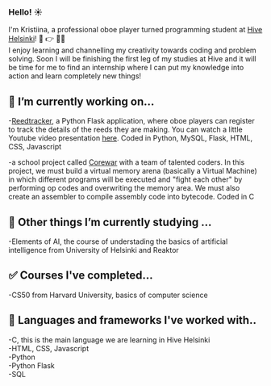 ### Hello! :sunny:

I'm Kristiina, a professional oboe player turned programming student at [Hive Helsinki](https://www.hive.fi/en/)! :musical_note: :point_right: 👩‍💻  
I enjoy learning and channelling my creativity towards coding and problem solving. Soon I will be finishing the first leg of my studies at Hive and it will be time for me to find an internship where I can put my knowledge into action and learn completely new things!

## 🔭 I’m currently working on...  

-[Reedtracker](http://www.reedtracker.com/), a Python Flask application, where oboe players can register to track the details of the reeds they are making. You can watch a little Youtube video presentation [here](https://youtu.be/XY-WkgoZPtU). Coded in Python, MySQL, Flask, HTML, CSS, Javascript  

-a school project called [Corewar](https://github.com/ninjapiraatti/corewar) with a team of talented coders. In this project, we must build a virtual memory arena (basically a Virtual Machine) in which different programs will be executed and "fight each other" by performing op codes and overwriting the memory area. We must also create an assembler to compile assembly code into bytecode. Coded in C 

## 🌱 Other things I’m currently studying ...
-Elements of AI, the course of understading the basics of artificial intelligence from University of Helsinki and Reaktor

## :white_check_mark: Courses I've completed...
-CS50 from Harvard University, basics of computer science

## :mega: Languages and frameworks I've worked with..
-C, this is the main language we are learning in Hive Helsinki  
-HTML, CSS, Javascript  
-Python  
-Python Flask  
-SQL  

<!--
- 📫 How to reach me: ...
-->
